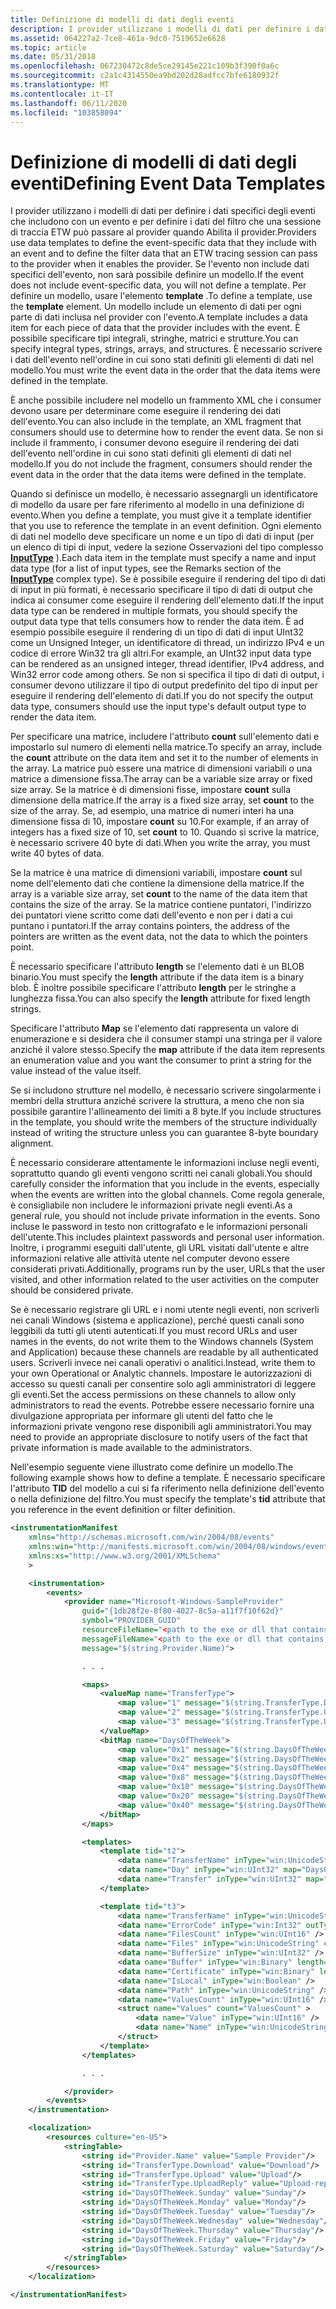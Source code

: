 ```yaml
---
title: Definizione di modelli di dati degli eventi
description: I provider utilizzano i modelli di dati per definire i dati specifici degli eventi che includono con un evento e per definire i dati del filtro che una sessione di traccia ETW può passare al provider quando Abilita il provider.
ms.assetid: 064227a2-7ce8-461a-9dc0-7519652e6628
ms.topic: article
ms.date: 05/31/2018
ms.openlocfilehash: 067230472c8de5ce29145e221c109b3f390f0a6c
ms.sourcegitcommit: c2a1c4314550ea9bd202d28adfcc7bfe6180932f
ms.translationtype: MT
ms.contentlocale: it-IT
ms.lasthandoff: 06/11/2020
ms.locfileid: "103858094"
---
```

# <a name="defining-event-data-templates"></a><span data-ttu-id="5729a-103">Definizione di modelli di dati degli eventi</span><span class="sxs-lookup"><span data-stu-id="5729a-103">Defining Event Data Templates</span></span>

<span data-ttu-id="5729a-104">I provider utilizzano i modelli di dati per definire i dati specifici degli eventi che includono con un evento e per definire i dati del filtro che una sessione di traccia ETW può passare al provider quando Abilita il provider.</span><span class="sxs-lookup"><span data-stu-id="5729a-104">Providers use data templates to define the event-specific data that they include with an event and to define the filter data that an ETW tracing session can pass to the provider when it enables the provider.</span></span> <span data-ttu-id="5729a-105">Se l'evento non include dati specifici dell'evento, non sarà possibile definire un modello.</span><span class="sxs-lookup"><span data-stu-id="5729a-105">If the event does not include event-specific data, you will not define a template.</span></span> <span data-ttu-id="5729a-106">Per definire un modello, usare l'elemento **template** .</span><span class="sxs-lookup"><span data-stu-id="5729a-106">To define a template, use the **template** element.</span></span> <span data-ttu-id="5729a-107">Un modello include un elemento di dati per ogni parte di dati inclusa nel provider con l'evento.</span><span class="sxs-lookup"><span data-stu-id="5729a-107">A template includes a data item for each piece of data that the provider includes with the event.</span></span> <span data-ttu-id="5729a-108">È possibile specificare tipi integrali, stringhe, matrici e strutture.</span><span class="sxs-lookup"><span data-stu-id="5729a-108">You can specify integral types, strings, arrays, and structures.</span></span> <span data-ttu-id="5729a-109">È necessario scrivere i dati dell'evento nell'ordine in cui sono stati definiti gli elementi di dati nel modello.</span><span class="sxs-lookup"><span data-stu-id="5729a-109">You must write the event data in the order that the data items were defined in the template.</span></span>

<span data-ttu-id="5729a-110">È anche possibile includere nel modello un frammento XML che i consumer devono usare per determinare come eseguire il rendering dei dati dell'evento.</span><span class="sxs-lookup"><span data-stu-id="5729a-110">You can also include in the template, an XML fragment that consumers should use to determine how to render the event data.</span></span> <span data-ttu-id="5729a-111">Se non si include il frammento, i consumer devono eseguire il rendering dei dati dell'evento nell'ordine in cui sono stati definiti gli elementi di dati nel modello.</span><span class="sxs-lookup"><span data-stu-id="5729a-111">If you do not include the fragment, consumers should render the event data in the order that the data items were defined in the template.</span></span>

<span data-ttu-id="5729a-112">Quando si definisce un modello, è necessario assegnargli un identificatore di modello da usare per fare riferimento al modello in una definizione di evento.</span><span class="sxs-lookup"><span data-stu-id="5729a-112">When you define a template, you must give it a template identifier that you use to reference the template in an event definition.</span></span> <span data-ttu-id="5729a-113">Ogni elemento di dati nel modello deve specificare un nome e un tipo di dati di input (per un elenco di tipi di input, vedere la sezione Osservazioni del tipo complesso [**InputType**](eventmanifestschema-inputtype-complextype.md) ).</span><span class="sxs-lookup"><span data-stu-id="5729a-113">Each data item in the template must specify a name and input data type (for a list of input types, see the Remarks section of the [**InputType**](eventmanifestschema-inputtype-complextype.md) complex type).</span></span> <span data-ttu-id="5729a-114">Se è possibile eseguire il rendering del tipo di dati di input in più formati, è necessario specificare il tipo di dati di output che indica ai consumer come eseguire il rendering dell'elemento dati.</span><span class="sxs-lookup"><span data-stu-id="5729a-114">If the input data type can be rendered in multiple formats, you should specify the output data type that tells consumers how to render the data item.</span></span> <span data-ttu-id="5729a-115">È ad esempio possibile eseguire il rendering di un tipo di dati di input UInt32 come un Unsigned Integer, un identificatore di thread, un indirizzo IPv4 e un codice di errore Win32 tra gli altri.</span><span class="sxs-lookup"><span data-stu-id="5729a-115">For example, an UInt32 input data type can be rendered as an unsigned integer, thread identifier, IPv4 address, and Win32 error code among others.</span></span> <span data-ttu-id="5729a-116">Se non si specifica il tipo di dati di output, i consumer devono utilizzare il tipo di output predefinito del tipo di input per eseguire il rendering dell'elemento di dati.</span><span class="sxs-lookup"><span data-stu-id="5729a-116">If you do not specify the output data type, consumers should use the input type's default output type to render the data item.</span></span>

<span data-ttu-id="5729a-117">Per specificare una matrice, includere l'attributo **count** sull'elemento dati e impostarlo sul numero di elementi nella matrice.</span><span class="sxs-lookup"><span data-stu-id="5729a-117">To specify an array, include the **count** attribute on the data item and set it to the number of elements in the array.</span></span> <span data-ttu-id="5729a-118">La matrice può essere una matrice di dimensioni variabili o una matrice a dimensione fissa.</span><span class="sxs-lookup"><span data-stu-id="5729a-118">The array can be a variable size array or fixed size array.</span></span> <span data-ttu-id="5729a-119">Se la matrice è di dimensioni fisse, impostare **count** sulla dimensione della matrice.</span><span class="sxs-lookup"><span data-stu-id="5729a-119">If the array is a fixed size array, set **count** to the size of the array.</span></span> <span data-ttu-id="5729a-120">Se, ad esempio, una matrice di numeri interi ha una dimensione fissa di 10, impostare **count** su 10.</span><span class="sxs-lookup"><span data-stu-id="5729a-120">For example, if an array of integers has a fixed size of 10, set **count** to 10.</span></span> <span data-ttu-id="5729a-121">Quando si scrive la matrice, è necessario scrivere 40 byte di dati.</span><span class="sxs-lookup"><span data-stu-id="5729a-121">When you write the array, you must write 40 bytes of data.</span></span>

<span data-ttu-id="5729a-122">Se la matrice è una matrice di dimensioni variabili, impostare **count** sul nome dell'elemento dati che contiene la dimensione della matrice.</span><span class="sxs-lookup"><span data-stu-id="5729a-122">If the array is a variable size array, set **count** to the name of the data item that contains the size of the array.</span></span> <span data-ttu-id="5729a-123">Se la matrice contiene puntatori, l'indirizzo dei puntatori viene scritto come dati dell'evento e non per i dati a cui puntano i puntatori.</span><span class="sxs-lookup"><span data-stu-id="5729a-123">If the array contains pointers, the address of the pointers are written as the event data, not the data to which the pointers point.</span></span>

<span data-ttu-id="5729a-124">È necessario specificare l'attributo **length** se l'elemento dati è un BLOB binario.</span><span class="sxs-lookup"><span data-stu-id="5729a-124">You must specify the **length** attribute if the data item is a binary blob.</span></span> <span data-ttu-id="5729a-125">È inoltre possibile specificare l'attributo **length** per le stringhe a lunghezza fissa.</span><span class="sxs-lookup"><span data-stu-id="5729a-125">You can also specify the **length** attribute for fixed length strings.</span></span>

<span data-ttu-id="5729a-126">Specificare l'attributo **Map** se l'elemento dati rappresenta un valore di enumerazione e si desidera che il consumer stampi una stringa per il valore anziché il valore stesso.</span><span class="sxs-lookup"><span data-stu-id="5729a-126">Specify the **map** attribute if the data item represents an enumeration value and you want the consumer to print a string for the value instead of the value itself.</span></span>

<span data-ttu-id="5729a-127">Se si includono strutture nel modello, è necessario scrivere singolarmente i membri della struttura anziché scrivere la struttura, a meno che non sia possibile garantire l'allineamento dei limiti a 8 byte.</span><span class="sxs-lookup"><span data-stu-id="5729a-127">If you include structures in the template, you should write the members of the structure individually instead of writing the structure unless you can guarantee 8-byte boundary alignment.</span></span>

<span data-ttu-id="5729a-128">È necessario considerare attentamente le informazioni incluse negli eventi, soprattutto quando gli eventi vengono scritti nei canali globali.</span><span class="sxs-lookup"><span data-stu-id="5729a-128">You should carefully consider the information that you include in the events, especially when the events are written into the global channels.</span></span> <span data-ttu-id="5729a-129">Come regola generale, è consigliabile non includere le informazioni private negli eventi.</span><span class="sxs-lookup"><span data-stu-id="5729a-129">As a general rule, you should not include private information in the events.</span></span> <span data-ttu-id="5729a-130">Sono incluse le password in testo non crittografato e le informazioni personali dell'utente.</span><span class="sxs-lookup"><span data-stu-id="5729a-130">This includes plaintext passwords and personal user information.</span></span> <span data-ttu-id="5729a-131">Inoltre, i programmi eseguiti dall'utente, gli URL visitati dall'utente e altre informazioni relative alle attività utente nel computer devono essere considerati privati.</span><span class="sxs-lookup"><span data-stu-id="5729a-131">Additionally, programs run by the user, URLs that the user visited, and other information related to the user activities on the computer should be considered private.</span></span>

<span data-ttu-id="5729a-132">Se è necessario registrare gli URL e i nomi utente negli eventi, non scriverli nei canali Windows (sistema e applicazione), perché questi canali sono leggibili da tutti gli utenti autenticati.</span><span class="sxs-lookup"><span data-stu-id="5729a-132">If you must record URLs and user names in the events, do not write them to the Windows channels (System and Application) because these channels are readable by all authenticated users.</span></span> <span data-ttu-id="5729a-133">Scriverli invece nei canali operativi o analitici.</span><span class="sxs-lookup"><span data-stu-id="5729a-133">Instead, write them to your own Operational or Analytic channels.</span></span> <span data-ttu-id="5729a-134">Impostare le autorizzazioni di accesso su questi canali per consentire solo agli amministratori di leggere gli eventi.</span><span class="sxs-lookup"><span data-stu-id="5729a-134">Set the access permissions on these channels to allow only administrators to read the events.</span></span> <span data-ttu-id="5729a-135">Potrebbe essere necessario fornire una divulgazione appropriata per informare gli utenti del fatto che le informazioni private vengono rese disponibili agli amministratori.</span><span class="sxs-lookup"><span data-stu-id="5729a-135">You may need to provide an appropriate disclosure to notify users of the fact that private information is made available to the administrators.</span></span>

<span data-ttu-id="5729a-136">Nell'esempio seguente viene illustrato come definire un modello.</span><span class="sxs-lookup"><span data-stu-id="5729a-136">The following example shows how to define a template.</span></span> <span data-ttu-id="5729a-137">È necessario specificare l'attributo **TID** del modello a cui si fa riferimento nella definizione dell'evento o nella definizione del filtro.</span><span class="sxs-lookup"><span data-stu-id="5729a-137">You must specify the template's **tid** attribute that you reference in the event definition or filter definition.</span></span>


```XML
<instrumentationManifest
    xmlns="http://schemas.microsoft.com/win/2004/08/events" 
    xmlns:win="http://manifests.microsoft.com/win/2004/08/windows/events"
    xmlns:xs="http://www.w3.org/2001/XMLSchema"
    >

    <instrumentation>
        <events>
            <provider name="Microsoft-Windows-SampleProvider"
                guid="{1db28f2e-8f80-4027-8c5a-a11f7f10f62d}"
                symbol="PROVIDER_GUID"
                resourceFileName="<path to the exe or dll that contains the metadata resources>"
                messageFileName="<path to the exe or dll that contains the string resources>"
                message="$(string.Provider.Name)">

                . . .

                <maps>
                    <valueMap name="TransferType">
                        <map value="1" message="$(string.TransferType.Download)"/>
                        <map value="2" message="$(string.TransferType.Upload)"/>
                        <map value="3" message="$(string.TransferType.UploadReply)"/>
                    </valueMap>
                    <bitMap name="DaysOfTheWeek">
                        <map value="0x1" message="$(string.DaysOfTheWeek.Sunday)"/>
                        <map value="0x2" message="$(string.DaysOfTheWeek.Monday)"/>
                        <map value="0x4" message="$(string.DaysOfTheWeek.Tuesday)"/>
                        <map value="0x8" message="$(string.DaysOfTheWeek.Wednesday)"/>
                        <map value="0x10" message="$(string.DaysOfTheWeek.Thursday)"/>
                        <map value="0x20" message="$(string.DaysOfTheWeek.Friday)"/>
                        <map value="0x40" message="$(string.DaysOfTheWeek.Saturday)"/>
                    </bitMap>
                </maps>

                <templates>
                    <template tid="t2">
                        <data name="TransferName" inType="win:UnicodeString"/>
                        <data name="Day" inType="win:UInt32" map="DaysOfTheWeek"/>
                        <data name="Transfer" inType="win:UInt32" map="TransferType"/>
                    </template>

                    <template tid="t3">
                        <data name="TransferName" inType="win:UnicodeString"/>
                        <data name="ErrorCode" inType="win:Int32" outType="win:HResult"/>
                        <data name="FilesCount" inType="win:UInt16" />
                        <data name="Files" inType="win:UnicodeString" count="FilesCount"/>
                        <data name="BufferSize" inType="win:UInt32" />
                        <data name="Buffer" inType="win:Binary" length="BufferSize"/>
                        <data name="Certificate" inType="win:Binary" length="11" />
                        <data name="IsLocal" inType="win:Boolean" />
                        <data name="Path" inType="win:UnicodeString" />
                        <data name="ValuesCount" inType="win:UInt16" />
                        <struct name="Values" count="ValuesCount" >
                            <data name="Value" inType="win:UInt16" />
                            <data name="Name" inType="win:UnicodeString" />
                        </struct>
                    </template>
                </templates>

                . . .

            </provider>
        </events>
    </instrumentation>

    <localization>
        <resources culture="en-US">
            <stringTable>
                <string id="Provider.Name" value="Sample Provider"/>
                <string id="TransferType.Download" value="Download"/>
                <string id="TransferType.Upload" value="Upload"/>
                <string id="TransferType.UploadReply" value="Upload-reply"/>
                <string id="DaysOfTheWeek.Sunday" value="Sunday"/>
                <string id="DaysOfTheWeek.Monday" value="Monday"/>
                <string id="DaysOfTheWeek.Tuesday" value="Tuesday"/>
                <string id="DaysOfTheWeek.Wednesday" value="Wednesday"/>
                <string id="DaysOfTheWeek.Thursday" value="Thursday"/>
                <string id="DaysOfTheWeek.Friday" value="Friday"/>
                <string id="DaysOfTheWeek.Saturday" value="Saturday"/>
            </stringTable>
        </resources>
    </localization>

</instrumentationManifest>
```
